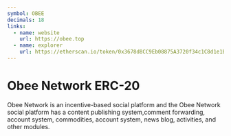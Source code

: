 ```yaml
---
symbol: OBEE
decimals: 18
links:
  - name: website
    url: https://obee.top
  - name: explorer
    url: https://etherscan.io/token/0x3678d8CC9Eb08875A3720f34c1C8d1e1B31F5A11
---
```


# Obee Network ERC-20

Obee Network is an incentive-based social platform and the Obee Network social platform has a content publishing system,comment forwarding, account system, commodities, account system, news blog, activities, and other modules.
